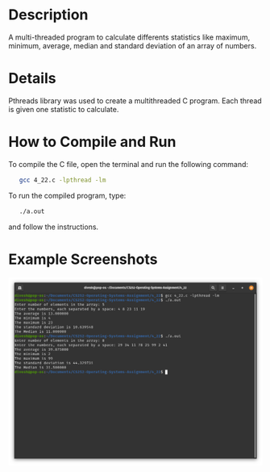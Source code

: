 <!-- Programming Exercise 4.22 -->
# Description
A multi-threaded program to calculate differents statistics like maximum, minimum, average, median and standard deviation of an array of numbers.

# Details
Pthreads library was used to create a multithreaded C program. Each thread is given one statistic to calculate. 

# How to Compile and Run
To compile the C file, open the terminal and run the following command:
```sh
   gcc 4_22.c -lpthread -lm
```

To run the compiled program, type:
```sh
   ./a.out
```
and follow the instructions.

# Example Screenshots
![Example](./screenshots/4_22_eg.png)
